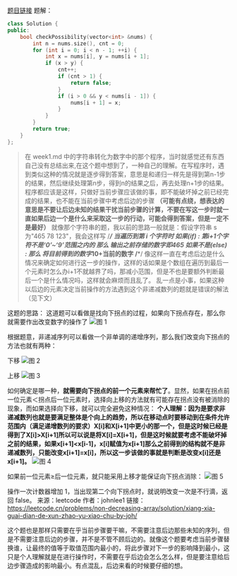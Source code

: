 [题目链接](https://leetcode.cn/problems/non-decreasing-array/)
题解：
```cpp
class Solution {
public:
    bool checkPossibility(vector<int> &nums) {
        int n = nums.size(), cnt = 0;
        for (int i = 0; i < n - 1; ++i) {
            int x = nums[i], y = nums[i + 1];
            if (x > y) {
                cnt++;
                if (cnt > 1) {
                    return false;
                }
                if (i > 0 && y < nums[i - 1]) {
                    nums[i + 1] = x;
                }
            }
        }
        return true;
    }
};
```
>在 week1.md 中的字符串转化为数字中的那个程序，当时就感觉还有东西自己没有总结出来,在这个题中想到了，一种自己的理解。在写程序时，遇到类似这种的情况就是逐步得到答案，意思是和递归一样先是得到第n-1步的结果，然后继续处理第n步，得到n的结果之后，再去处理n+1步的结果。
程序都应该是这样，只做好当前步骤应该做的事，即不能破坏掉之前已经完成的结果，也不能在当前步骤中考虑后边的步骤 **（可能有点绕，想表达的意思是不要让后边未知的结果干扰当前步骤的计算，不要在写这一步时就一直如果后边一个是什么来采取这一步的行动，可能会得到答案，但是一定不是最好）**
就像那个字符串的题，我以前的思路一般就是：假设字符串 s 为"465 78 123"，我会这样写
/***************************/
当遍历到第 i 个字符时
如果(if) : 第i+1个字符不是‘0’~‘9’范围之内的
那么 输出之前存储的数字即465
如果不是(else) : 
那么 将目前得到的数字*10+当前的数字
/***************************/
像这样一直在考虑后边是什么情况来确定如何进行这一步的操作，这样的话如果是个数组在遍历到最后一个元素时怎么办i+1不就越界了吗，那减小范围，但是不也是要额外判断最后一个是什么情况吗，这样就会麻烦而且乱了。
乱一点是小事，如果这种以后边的元素决定当前操作的方法遇到这个非递减数列的题就是错误的解法（见下文）

这题的思路：
这道题可以看做是找向下拐点的过程，如果向下拐点存在，那么你就需要作出改变数字的操作了
![图 1](\images/f6296a575f8564a74ee01ef390f2da92f841816536c872984d71413424110d7b.png)  


根据题意，非递减序列可以看做一个非单调的递增序列，那么我们改变向下拐点的方法也就有两种：

下移
![图 2](/images/69f27fe527a4e477d7930e3f3a2386983ea1dbd49e20dd47378a5ca4a2cc064a.png)  

上移
![图 3](/images/3b8fc721a2fb4a71c1033c6c378a4610153d0019f01a48b8b65ff9ee7a9ab32a.png)  


如何确定是哪一种，**就需要向下拐点的前一个元素来帮忙了**。显然，如果在拐点前一位元素＜拐点后一位元素时，选择向上移的方法就有可能存在拐点没有被消除的现象，而如果选择向下移，就可以完全避免这种情况：
**个人理解：因为是要求非递减数列也就是要满足整体是个向上的趋势，所以在移动点时要移动到在条件允许范围内（满足递增数列的要求）X[i]和X[i+1]中更小的那一个，但是这时候已经是得到了X[i]>X[i+1]所以可以说是将X[i]=X[i+1]，但是这时候就要考虑不能破坏掉之前的结果，如果x[i+1]<x[i-1]，x[i]赋值为x[i+1]那么之前得到的结构就不是非递减数列，只能改变x[i+1]=x[i]，所以这一步该做的事就是判断是改变x[i]还是x[i+1]。**
![图 4](/images/b3a64bd7008642e3c70eb9aea4ae42db7304fb348ddb6791823c4bbb6506b4e0.png)  


如果前一位元素≥后一位元素，就只能采用上移才能保证向下拐点消除：
![图 5](/images/77da504da949fcb566bc1eb62afb69c4efd4afb212ab0e3c79cb51238c4cef92.png)  


操作一次计数器增加 1，当出现第二个向下拐点时，就说明改变一次是不行滴，返回 false。
来源：leetcode
作者：johnlee1
链接：https://leetcode.cn/problems/non-decreasing-array/solution/xiang-xia-guai-dian-de-xun-zhao-yu-xiao-chu-by-joh/

这个题也是那样只需要在乎当前步骤要干嘛，不需要注意后边那些未知的序列，但是不需要注意后边的步骤，并不是不管不顾后边的。就像这个题要考虑当前步骤替换谁，让最终的值等于取值范围内最小的，将此步骤对下一步的影响降到最小，这只是个人理解就是在进行操作时，不需要在乎后边会怎么怎么样，但是要注意给后边步骤造成的影响最小。有点混乱，后边来看的时候要仔细的想。